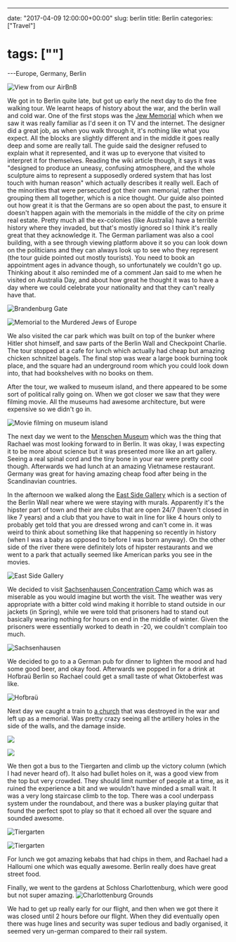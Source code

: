 ---

date: "2017-04-09 12:00:00+00:00"
slug: berlin
title: Berlin
categories: ["Travel"]
# tags: [""]
---Europe, Germany, Berlin

![](roomview.jpg "View from our AirBnB")

We got in to Berlin quite late, but got up early the next day to do the free walking tour.
We learnt heaps of history about the war, and the berlin wall and cold war.
One of the first stops was the [Jew Memorial](https://en.wikipedia.org/wiki/Memorial_to_the_Murdered_Jews_of_Europe) which when we saw it was really familiar as I'd seen it on TV and the internet. The designer did a great job, as when you walk through it, it's nothing like what you expect. All the blocks are slightly different and in the middle it goes really deep and some are really tall. The guide said the designer refused to explain what it represented, and it was up to everyone that visited to interpret it for themselves. Reading the wiki article though, it says it was "designed to produce an uneasy, confusing atmosphere, and the whole sculpture aims to represent a supposedly ordered system that has lost touch with human reason" which actually describes it really well. Each of the minorities that were persecuted got their own memorial, rather then grouping them all together, which is a nice thought. Our guide also pointed out how great it is that the Germans are so open about the past, to ensure it doesn't happen again with the memorials in the middle of the city on prime real estate. Pretty much all the ex-colonies (like Australia) have a terrible history where they invaded, but that's mostly ignored so I think it's really great that they acknowledge it. The German parliament was also a cool building, with a see through viewing platform above it so you can look down on the politicians and they can always look up to see who they represent (the tour guide pointed out mostly tourists). You need to book an appointment ages in advance though, so unfortunately we couldn't go up. Thinking about it also reminded me of a comment Jan said to me when he visited on Australia Day, and about how great he thought it was to have a day where we could celebrate your nationality and that they can't really have that.

![](brandenburggate.JPG "Brandenburg Gate")

![](jewmemorial.JPG "Memorial to the Murdered Jews of Europe")

We also visited the car park which was built on top of the bunker where Hitler shot himself, and saw parts of the Berlin Wall and Checkpoint Charlie. The tour stopped at a cafe for lunch which actually had cheap but amazing chicken schnitzel bagels. The final stop was wear a large book burning took place, and the square had an underground room which you could look down into, that had bookshelves with no books on them.

After the tour, we walked to museum island, and there appeared to be some sort of political rally going on. When we got closer we saw that they were filming movie. All the museums had awesome architecture, but were expensive so we didn't go in.

![](movie.jpg "Movie filming on museum island")

The next day we went to the [Menschen Museum](http://www.memu.berlin/en/exhibition/menschen-museum/) which was the thing that Rachael was most looking forward to in Berlin. It was okay, I was expecting it to be more about science but it was presented more like an art gallery. Seeing a real spinal cord and the tiny bone in your ear were pretty cool though. Afterwards we had lunch at an amazing Vietnamese restaurant. Germany was great for having amazing cheap food after being in the Scandinavian countries.

In the afternoon we walked along the [East Side Gallery](https://en.wikipedia.org/wiki/East_Side_Gallery) which is a section of the Berlin Wall near where we were staying with murals. Apparently it's the hipster part of town and their are clubs that are open 24/7 (haven't closed in like 7 years) and a club that you have to wait in line for like 4 hours only to probably get told that you are dressed wrong and can't come in. it was weird to think about something like that happening so recently in history (when I was a baby as opposed to before I was born anyway). On the other side of the river there were definitely lots of hipster restaurants and we went to a park that actually seemed like American parks you see in the movies.

![](berlinwall.JPG "East Side Gallery")

We decided to visit [Sachsenhausen Concentration Camp](https://en.wikipedia.org/wiki/Sachsenhausen_concentration_camp) which was as miserable as you would imagine but worth the visit. The weather was very appropriate with a bitter cold wind making it horrible to stand outside in our jackets (in Spring), while we were told that prisoners had to stand out basically wearing nothing for hours on end in the middle of winter. Given the prisoners were essentially worked to death in -20, we couldn't complain too much.

![](Sachsenhausen.jpg "Sachsenhausen")

We decided to go to a a German pub for dinner to lighten the mood and had some good beer, and okay food. Afterwards we popped in for a drink at Hofbraü Berlin so Rachael could get a small taste of what Oktoberfest was like.

![](hofbrauhaus.jpg "Hofbraü")

Next day we caught a train to [a church](https://en.wikipedia.org/wiki/Kaiser_Wilhelm_Memorial_Church) that was destroyed in the war and left up as a memorial. Was pretty crazy seeing all the artillery holes in the side of the walls, and the damage inside.

![](MemorialChurch1.JPG "")

![](MemorialChurch2.jpg "")

We then got a bus to the Tiergarten and climb up the victory column (which I had never heard of). It also had bullet holes on it, was a good view from the top but very crowded. They should limit number of people at a time, as it ruined the experience a bit and we wouldn't have minded a small wait. It was a very long staircase climb to the top. There was a cool underpass system under the roundabout, and there was a busker playing guitar that found the perfect spot to play so that it echoed all over the square and sounded awesome.

![](VictoryColumn1.JPG "Tiergarten")

![](VictoryColumn2.JPG "Tiergarten")

For lunch we got amazing kebabs that had chips in them, and Rachael had a Halloumi one which was equally awesome. Berlin really does have great street food.

Finally, we went to the gardens at Schloss Charlottenburg, which were good but not super amazing.
![](CharlotteCastle.JPG "Charlottenburg Grounds")

We had to get up really early for our flight, and then when we got there it was closed until 2 hours before our flight. When they did eventually open there was huge lines and security was super tedious and badly organised, it seemed very un-german compared to their rail system.
